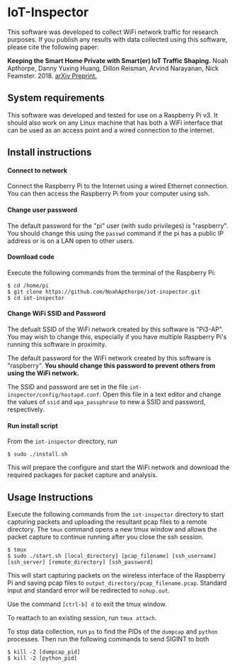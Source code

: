 # IoT-Inspector
This software was developed to collect WiFi network traffic for research purposes. If you publish any results with data collected using this software, please cite the following paper:

**Keeping the Smart Home Private with Smart(er) IoT Traffic Shaping.** Noah Apthorpe, Danny Yuxing Huang, Dillon Reisman, Arvind Narayanan, Nick Feamster. 2018. [arXiv Preprint.](https://arxiv.org/abs/1812.00955)

## System requirements
This software was developed and tested for use on a Raspberry Pi v3.  It should also work on any Linux machine that has both a WiFi interface that can be used as an access point and a wired connection to the internet.

## Install instructions

#### Connect to network
Connect the Raspberry Pi to the Internet using a wired Ethernet connection.  You can then access the Raspberry Pi from your computer using ssh.

#### Change user password
The default password for the "pi" user (with sudo privileges) is "raspberry". You should change this using the `passwd` command if the pi has a public IP address or is on a LAN open to other users. 

#### Download code
Execute the following commands from the terminal of the Raspberry Pi:

```
$ cd /home/pi
$ git clone https://github.com/NoahApthorpe/iot-inspector.git
$ cd iot-inspector
```

#### Change WiFi SSID and Password
The defualt SSID of the WiFi network created by this software is "Pi3-AP". You may wish to change this, especially if you have multiple Raspberry Pi's running this software in proximity.  

The default password for the WiFi network created by this software is "raspberry".  **You should change this password to prevent others from using the WiFi network.** 

The SSID and password are set in the file `iot-inspector/config/hostapd.conf`. Open this file in a text editor and change the values of `ssid` and `wpa_passphrase` to new a SSID and password, respectively.  

#### Run install script

From the `iot-inspector` directory, run 
```
$ sudo ./install.sh
```
This will prepare the configure and start the WiFi network and download the required packages for packet capture and analysis.

## Usage Instructions

Execute the following commands from the `iot-inspector` directory to start capturing packets and uploading the resultant pcap files to a remote directory. The `tmux` command opens a new tmux window and allows the packet capture to continue running after you close the ssh session.

```
$ tmux
$ sudo ./start.sh [local_directory] [pcap_filename] [ssh_username] [ssh_server] [remote_directory] [ssh_password]
```

This will start capturing packets on the wireless interface of the Raspberry Pi and saving pcap files to `output_directory/pcap_filename.pcap`. Standard input and standard error will be redirected to `nohup.out`.

Use the command `[ctrl-b] d` to exit the tmux window.

To reattach to an existing session, run `tmux attach`.

To stop data collection, run `ps` to find the PIDs of the `dumpcap` and `python` processes. Then run the following commands to send SIGINT to both

```
$ kill -2 [dumpcap_pid]
$ kill -2 [python_pid]
```
